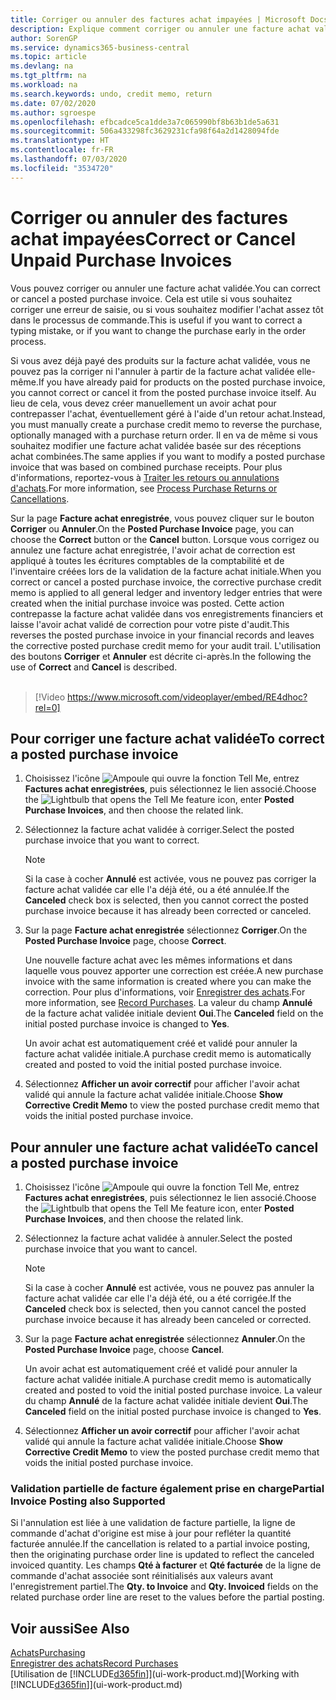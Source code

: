 ```yaml
---
title: Corriger ou annuler des factures achat impayées | Microsoft Docs
description: Explique comment corriger ou annuler une facture achat validée et créer automatiquement un avoir achat.
author: SorenGP
ms.service: dynamics365-business-central
ms.topic: article
ms.devlang: na
ms.tgt_pltfrm: na
ms.workload: na
ms.search.keywords: undo, credit memo, return
ms.date: 07/02/2020
ms.author: sgroespe
ms.openlocfilehash: efbcadce5ca1dde3a7c065990bf8b63b1de5a631
ms.sourcegitcommit: 506a433298fc3629231cfa98f64a2d1428094fde
ms.translationtype: HT
ms.contentlocale: fr-FR
ms.lasthandoff: 07/03/2020
ms.locfileid: "3534720"
---
```

# <a name="correct-or-cancel-unpaid-purchase-invoices"></a><span data-ttu-id="e4e9b-103">Corriger ou annuler des factures achat impayées</span><span class="sxs-lookup"><span data-stu-id="e4e9b-103">Correct or Cancel Unpaid Purchase Invoices</span></span>

<span data-ttu-id="e4e9b-104">Vous pouvez corriger ou annuler une facture achat validée.</span><span class="sxs-lookup"><span data-stu-id="e4e9b-104">You can correct or cancel a posted purchase invoice.</span></span> <span data-ttu-id="e4e9b-105">Cela est utile si vous souhaitez corriger une erreur de saisie, ou si vous souhaitez modifier l'achat assez tôt dans le processus de commande.</span><span class="sxs-lookup"><span data-stu-id="e4e9b-105">This is useful if you want to correct a typing mistake, or if you want to change the purchase early in the order process.</span></span>

<span data-ttu-id="e4e9b-106">Si vous avez déjà payé des produits sur la facture achat validée, vous ne pouvez pas la corriger ni l'annuler à partir de la facture achat validée elle-même.</span><span class="sxs-lookup"><span data-stu-id="e4e9b-106">If you have already paid for products on the posted purchase invoice, you cannot correct or cancel it from the posted purchase invoice itself.</span></span> <span data-ttu-id="e4e9b-107">Au lieu de cela, vous devez créer manuellement un avoir achat pour contrepasser l'achat, éventuellement géré à l'aide d'un retour achat.</span><span class="sxs-lookup"><span data-stu-id="e4e9b-107">Instead, you must manually create a purchase credit memo to reverse the purchase, optionally managed with a purchase return order.</span></span> <span data-ttu-id="e4e9b-108">Il en va de même si vous souhaitez modifier une facture achat validée basée sur des réceptions achat combinées.</span><span class="sxs-lookup"><span data-stu-id="e4e9b-108">The same applies if you want to modify a posted purchase invoice that was based on combined purchase receipts.</span></span> <span data-ttu-id="e4e9b-109">Pour plus d'informations, reportez-vous à [Traiter les retours ou annulations d'achats](purchasing-how-process-purchase-returns-cancellations.md).</span><span class="sxs-lookup"><span data-stu-id="e4e9b-109">For more information, see [Process Purchase Returns or Cancellations](purchasing-how-process-purchase-returns-cancellations.md).</span></span>

<span data-ttu-id="e4e9b-110">Sur la page **Facture achat enregistrée**, vous pouvez cliquer sur le bouton **Corriger** ou **Annuler**.</span><span class="sxs-lookup"><span data-stu-id="e4e9b-110">On the **Posted Purchase Invoice** page, you can choose the **Correct** button or the **Cancel** button.</span></span> <span data-ttu-id="e4e9b-111">Lorsque vous corrigez ou annulez une facture achat enregistrée, l'avoir achat de correction est appliqué à toutes les écritures comptables de la comptabilité et de l'inventaire créées lors de la validation de la facture achat initiale.</span><span class="sxs-lookup"><span data-stu-id="e4e9b-111">When you correct or cancel a posted purchase invoice, the corrective purchase credit memo is applied to all general ledger and inventory ledger entries that were created when the initial purchase invoice was posted.</span></span> <span data-ttu-id="e4e9b-112">Cette action contrepasse la facture achat validée dans vos enregistrements financiers et laisse l'avoir achat validé de correction pour votre piste d'audit.</span><span class="sxs-lookup"><span data-stu-id="e4e9b-112">This reverses the posted purchase invoice in your financial records and leaves the corrective posted purchase credit memo for your audit trail.</span></span> <span data-ttu-id="e4e9b-113">L'utilisation des boutons **Corriger** et **Annuler** est décrite ci-après.</span><span class="sxs-lookup"><span data-stu-id="e4e9b-113">In the following the use of **Correct** and **Cancel** is described.</span></span>
<br><br>
> [!Video https://www.microsoft.com/videoplayer/embed/RE4dhoc?rel=0]

## <a name="to-correct-a-posted-purchase-invoice"></a><span data-ttu-id="e4e9b-114">Pour corriger une facture achat validée</span><span class="sxs-lookup"><span data-stu-id="e4e9b-114">To correct a posted purchase invoice</span></span>
1. <span data-ttu-id="e4e9b-115">Choisissez l'icône ![Ampoule qui ouvre la fonction Tell Me](media/ui-search/search_small.png "Dites-moi ce que vous voulez faire"), entrez **Factures achat enregistrées**, puis sélectionnez le lien associé.</span><span class="sxs-lookup"><span data-stu-id="e4e9b-115">Choose the ![Lightbulb that opens the Tell Me feature](media/ui-search/search_small.png "Tell me what you want to do") icon, enter **Posted Purchase Invoices**, and then choose the related link.</span></span>  
2. <span data-ttu-id="e4e9b-116">Sélectionnez la facture achat validée à corriger.</span><span class="sxs-lookup"><span data-stu-id="e4e9b-116">Select the posted purchase invoice that you want to correct.</span></span>  

    > [!NOTE]  
    >   <span data-ttu-id="e4e9b-117">Si la case à cocher **Annulé** est activée, vous ne pouvez pas corriger la facture achat validée car elle l'a déjà été, ou a été annulée.</span><span class="sxs-lookup"><span data-stu-id="e4e9b-117">If the **Canceled** check box is selected, then you cannot correct the posted purchase invoice because it has already been corrected or canceled.</span></span>
3. <span data-ttu-id="e4e9b-118">Sur la page **Facture achat enregistrée** sélectionnez **Corriger**.</span><span class="sxs-lookup"><span data-stu-id="e4e9b-118">On the **Posted Purchase Invoice** page, choose **Correct**.</span></span>

    <span data-ttu-id="e4e9b-119">Une nouvelle facture achat avec les mêmes informations et dans laquelle vous pouvez apporter une correction est créée.</span><span class="sxs-lookup"><span data-stu-id="e4e9b-119">A new purchase invoice with the same information is created where you can make the correction.</span></span> <span data-ttu-id="e4e9b-120">Pour plus d'informations, voir [Enregistrer des achats](purchasing-how-record-purchases.md).</span><span class="sxs-lookup"><span data-stu-id="e4e9b-120">For more information, see [Record Purchases](purchasing-how-record-purchases.md).</span></span> <span data-ttu-id="e4e9b-121">La valeur du champ **Annulé** de la facture achat validée initiale devient **Oui**.</span><span class="sxs-lookup"><span data-stu-id="e4e9b-121">The **Canceled** field on the initial posted purchase invoice is changed to **Yes**.</span></span>

    <span data-ttu-id="e4e9b-122">Un avoir achat est automatiquement créé et validé pour annuler la facture achat validée initiale.</span><span class="sxs-lookup"><span data-stu-id="e4e9b-122">A purchase credit memo is automatically created and posted to void the initial posted purchase invoice.</span></span>
4. <span data-ttu-id="e4e9b-123">Sélectionnez **Afficher un avoir correctif** pour afficher l'avoir achat validé qui annule la facture achat validée initiale.</span><span class="sxs-lookup"><span data-stu-id="e4e9b-123">Choose **Show Corrective Credit Memo** to view the posted purchase credit memo that voids the initial posted purchase invoice.</span></span>

## <a name="to-cancel-a-posted-purchase-invoice"></a><span data-ttu-id="e4e9b-124">Pour annuler une facture achat validée</span><span class="sxs-lookup"><span data-stu-id="e4e9b-124">To cancel a posted purchase invoice</span></span>
1. <span data-ttu-id="e4e9b-125">Choisissez l'icône ![Ampoule qui ouvre la fonction Tell Me](media/ui-search/search_small.png "Dites-moi ce que vous voulez faire"), entrez **Factures achat enregistrées**, puis sélectionnez le lien associé.</span><span class="sxs-lookup"><span data-stu-id="e4e9b-125">Choose the ![Lightbulb that opens the Tell Me feature](media/ui-search/search_small.png "Tell me what you want to do") icon, enter **Posted Purchase Invoices**, and then choose the related link.</span></span>  
2. <span data-ttu-id="e4e9b-126">Sélectionnez la facture achat validée à annuler.</span><span class="sxs-lookup"><span data-stu-id="e4e9b-126">Select the posted purchase invoice that you want to cancel.</span></span>

    > [!NOTE]  
    >   <span data-ttu-id="e4e9b-127">Si la case à cocher **Annulé** est activée, vous ne pouvez pas annuler la facture achat validée car elle l'a déjà été, ou a été corrigée.</span><span class="sxs-lookup"><span data-stu-id="e4e9b-127">If the **Canceled** check box is selected, then you cannot cancel the posted purchase invoice because it has already been canceled or corrected.</span></span>
3. <span data-ttu-id="e4e9b-128">Sur la page **Facture achat enregistrée** sélectionnez **Annuler**.</span><span class="sxs-lookup"><span data-stu-id="e4e9b-128">On the **Posted Purchase Invoice** page, choose **Cancel**.</span></span>

    <span data-ttu-id="e4e9b-129">Un avoir achat est automatiquement créé et validé pour annuler la facture achat validée initiale.</span><span class="sxs-lookup"><span data-stu-id="e4e9b-129">A purchase credit memo is automatically created and posted to void the initial posted purchase invoice.</span></span> <span data-ttu-id="e4e9b-130">La valeur du champ **Annulé** de la facture achat validée initiale devient **Oui**.</span><span class="sxs-lookup"><span data-stu-id="e4e9b-130">The **Canceled** field on the initial posted purchase invoice is changed to **Yes**.</span></span>
4. <span data-ttu-id="e4e9b-131">Sélectionnez **Afficher un avoir correctif** pour afficher l'avoir achat validé qui annule la facture achat validée initiale.</span><span class="sxs-lookup"><span data-stu-id="e4e9b-131">Choose **Show Corrective Credit Memo** to view the posted purchase credit memo that voids the initial posted purchase invoice.</span></span>

### <a name="partial-invoice-posting-also-supported"></a><span data-ttu-id="e4e9b-132">Validation partielle de facture également prise en charge</span><span class="sxs-lookup"><span data-stu-id="e4e9b-132">Partial Invoice Posting also Supported</span></span>
<span data-ttu-id="e4e9b-133">Si l'annulation est liée à une validation de facture partielle, la ligne de commande d'achat d'origine est mise à jour pour refléter la quantité facturée annulée.</span><span class="sxs-lookup"><span data-stu-id="e4e9b-133">If the cancellation is related to a partial invoice posting, then the originating purchase order line is updated to reflect the canceled invoiced quantity.</span></span> <span data-ttu-id="e4e9b-134">Les champs **Qté à facturer** et **Qté facturée** de la ligne de commande d'achat associée sont réinitialisés aux valeurs avant l'enregistrement partiel.</span><span class="sxs-lookup"><span data-stu-id="e4e9b-134">The **Qty. to Invoice** and **Qty. Invoiced** fields on the related purchase order line are reset to the values before the partial posting.</span></span>

## <a name="see-also"></a><span data-ttu-id="e4e9b-135">Voir aussi</span><span class="sxs-lookup"><span data-stu-id="e4e9b-135">See Also</span></span>
[<span data-ttu-id="e4e9b-136">Achats</span><span class="sxs-lookup"><span data-stu-id="e4e9b-136">Purchasing</span></span>](purchasing-manage-purchasing.md)  
[<span data-ttu-id="e4e9b-137">Enregistrer des achats</span><span class="sxs-lookup"><span data-stu-id="e4e9b-137">Record Purchases</span></span>](purchasing-how-record-purchases.md)  
<span data-ttu-id="e4e9b-138">[Utilisation de [!INCLUDE[d365fin](includes/d365fin_md.md)]](ui-work-product.md)</span><span class="sxs-lookup"><span data-stu-id="e4e9b-138">[Working with [!INCLUDE[d365fin](includes/d365fin_md.md)]](ui-work-product.md)</span></span>
